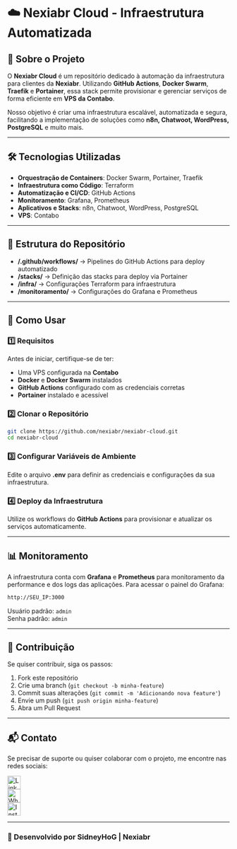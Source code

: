 # ☁️ Nexiabr Cloud - Infraestrutura Automatizada

## 🚀 Sobre o Projeto

O **Nexiabr Cloud** é um repositório dedicado à automação da infraestrutura para clientes da **Nexiabr**. Utilizando **GitHub Actions**, **Docker Swarm**, **Traefik** e **Portainer**, essa stack permite provisionar e gerenciar serviços de forma eficiente em **VPS da Contabo**.

Nosso objetivo é criar uma infraestrutura escalável, automatizada e segura, facilitando a implementação de soluções como **n8n, Chatwoot, WordPress, PostgreSQL** e muito mais.

---

## 🛠️ Tecnologias Utilizadas

- **Orquestração de Containers**: Docker Swarm, Portainer, Traefik  
- **Infraestrutura como Código**: Terraform  
- **Automatização e CI/CD**: GitHub Actions  
- **Monitoramento**: Grafana, Prometheus  
- **Aplicativos e Stacks**: n8n, Chatwoot, WordPress, PostgreSQL  
- **VPS**: Contabo  

---

## 📁 Estrutura do Repositório

- **/.github/workflows/** → Pipelines do GitHub Actions para deploy automatizado  
- **/stacks/** → Definição das stacks para deploy via Portainer  
- **/infra/** → Configurações Terraform para infraestrutura  
- **/monitoramento/** → Configurações do Grafana e Prometheus  

---

## 🚀 Como Usar

### 1️⃣ Requisitos

Antes de iniciar, certifique-se de ter:
- Uma VPS configurada na **Contabo**
- **Docker** e **Docker Swarm** instalados
- **GitHub Actions** configurado com as credenciais corretas
- **Portainer** instalado e acessível

### 2️⃣ Clonar o Repositório
```bash
git clone https://github.com/nexiabr/nexiabr-cloud.git
cd nexiabr-cloud
```

### 3️⃣ Configurar Variáveis de Ambiente
Edite o arquivo **.env** para definir as credenciais e configurações da sua infraestrutura.

### 4️⃣ Deploy da Infraestrutura
Utilize os workflows do **GitHub Actions** para provisionar e atualizar os serviços automaticamente.

---

## 📊 Monitoramento

A infraestrutura conta com **Grafana** e **Prometheus** para monitoramento da performance e dos logs das aplicações. Para acessar o painel do Grafana:
```bash
http://SEU_IP:3000
```
Usuário padrão: `admin`  
Senha padrão: `admin`

---

## 🤝 Contribuição

Se quiser contribuir, siga os passos:
1. Fork este repositório
2. Crie uma branch (`git checkout -b minha-feature`)
3. Commit suas alterações (`git commit -m 'Adicionando nova feature'`)
4. Envie um push (`git push origin minha-feature`)
5. Abra um Pull Request

---

## 📬 Contato

Se precisar de suporte ou quiser colaborar com o projeto, me encontre nas redes sociais:

[<img src='https://img.shields.io/badge/LinkedIn-0077B5?style=for-the-badge&logo=linkedin&logoColor=white' alt='LinkedIn' height='30'>](https://www.linkedin.com/in/sidneyhog)  
[<img src='https://img.shields.io/badge/WhatsApp-25D366?style=for-the-badge&logo=WhatsApp&logoColor=white' alt='WhatsApp' height='30'>](https://wa.me/5519997339377)  
[<img src='https://img.shields.io/badge/Instagram-E4405F?style=for-the-badge&logo=instagram&logoColor=white' alt='Instagram' height='30'>](https://www.instagram.com/sidneyhoginsanos)  

---

### 🚀 Desenvolvido por **SidneyHoG** | Nexiabr
